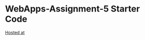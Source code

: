 # WebApps-Assignment-5 Starter Code
[Hosted at](https://44-563-web-apps-s23.github.io/44563-webapps-s23-assignment5-supriya-s562040/plants.html)